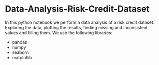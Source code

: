 # Data-Analysis-Risk-Credit-Dataset
In this python notebook we perform a data analysis of a risk credit dataset. Exploring the data, plotting the results, finding missing and inconsistent values and filling them.
We use the following libraries:
- pandas
- numpy
- seaborn
- matplotlib
